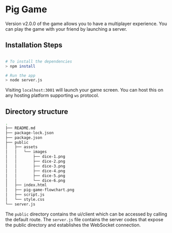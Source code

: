 # Pig Game

Version v2.0.0 of the game allows you to have a multiplayer experience.
You can play the game with your friend by launching a server.

## Installation Steps

```bash 

# To install the dependencies 
> npm install 

# Run the app 
> node server.js
```

Visiting `localhost:3001` will launch your game screen.
You can host this on any hosting platform supporting `ws` protocol.

## Directory structure

```bash
.
├── README.md
├── package-lock.json
├── package.json
├── public
│   ├── assets
│   │   └── images
│   │       ├── dice-1.png
│   │       ├── dice-2.png
│   │       ├── dice-3.png
│   │       ├── dice-4.png
│   │       ├── dice-5.png
│   │       └── dice-6.png
│   ├── index.html
│   ├── pig-game-flowchart.png
│   ├── script.js
│   └── style.css
└── server.js
```

The `public` directory contains the ui/client which can be accessed by calling the default route.
The `server.js` file contains the server codes that expose the public directory and establishes the WebSocket connection.
